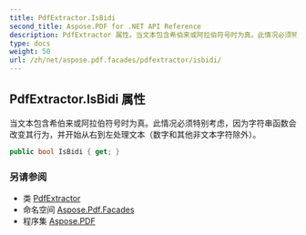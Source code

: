 ```yaml
---
title: PdfExtractor.IsBidi
second_title: Aspose.PDF for .NET API Reference
description: PdfExtractor 属性。当文本包含希伯来或阿拉伯符号时为真。此情况必须特别考虑，因为字符串函数会改变其行为，并开始从右到左处理文本（数字和其他非文本字符除外）。
type: docs
weight: 50
url: /zh/net/aspose.pdf.facades/pdfextractor/isbidi/
---
```

## PdfExtractor.IsBidi 属性

当文本包含希伯来或阿拉伯符号时为真。此情况必须特别考虑，因为字符串函数会改变其行为，并开始从右到左处理文本（数字和其他非文本字符除外）。

```csharp
public bool IsBidi { get; }
```

### 另请参阅

* 类 [PdfExtractor](../)
* 命名空间 [Aspose.Pdf.Facades](../../../aspose.pdf.facades/)
* 程序集 [Aspose.PDF](../../../)